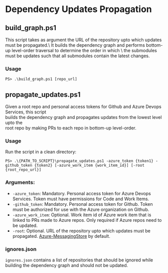 # Dependency Updates Propagation

## build_graph.ps1

This script takes as argument the URL of the repository upto which updates must be propagated.\\
It builds the dependency graph and performs bottom-up level-order traversal to determine the order in which \\
the submodules must be updates such that all submodules contain the latest changes.

### Usage

```
PS> .\build_graph.ps1 [repo_url]
```
## propagate_updates.ps1

Given a root repo and personal access tokens for Github and Azure Devops Services, this script \
builds the dependency graph and propagates updates from the lowest level upto the \
root repo by making PRs to each repo in bottom-up level-order.

### Usage

Run the script in a clean directory:

```
PS> .\{PATH_TO_SCRIPT}\propagate_updates.ps1 -azure_token {token1} -github_token {token2} [-azure_work_item {work_item_id}] [-root {root_repo_url}] 
```
### Arguments:

- `-azure_token`: Mandatory. Personal access token for Azure Devops Services. Token must have permissions for Code and Work Items.
- `-github_token`: Mandatory. Personal access token for Github. Token must be authorized for use with the Azure organization on Github.
- `-azure_work_item`: Optional. Work item id of Azure work item that is linked to PRs made to Azure repos. Only required if Azure repos need to be updated.
- `-root`: Optional. URL of the repository upto which updates must be propagated. [Azure-MessagingStore](https://msazure.visualstudio.com/DefaultCollection/One/_git/Azure-MessagingStore) by default.


### ignores.json

`ignores.json` contains a list of repositories that should be ignored while building the dependency graph and should not be updated.
